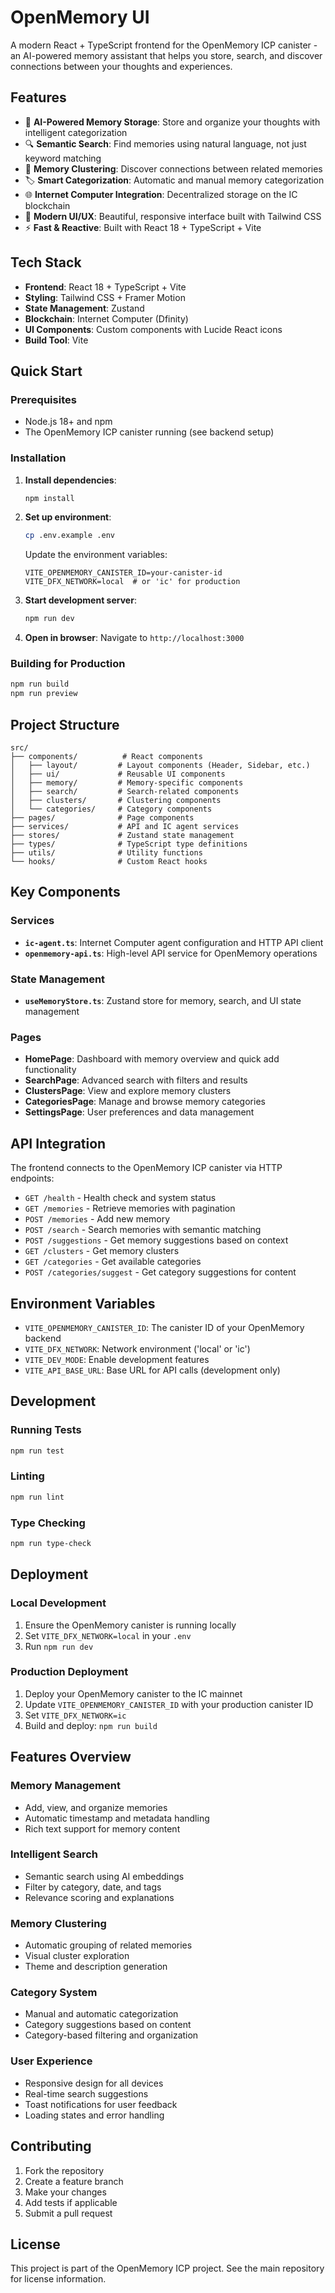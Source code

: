 # OpenMemory UI

A modern React + TypeScript frontend for the OpenMemory ICP canister - an AI-powered memory assistant that helps you store, search, and discover connections between your thoughts and experiences.

## Features

- 🧠 **AI-Powered Memory Storage**: Store and organize your thoughts with intelligent categorization
- 🔍 **Semantic Search**: Find memories using natural language, not just keyword matching
- 🔗 **Memory Clustering**: Discover connections between related memories
- 🏷️ **Smart Categorization**: Automatic and manual memory categorization
- 🌐 **Internet Computer Integration**: Decentralized storage on the IC blockchain
- 🎨 **Modern UI/UX**: Beautiful, responsive interface built with Tailwind CSS
- ⚡ **Fast & Reactive**: Built with React 18 + TypeScript + Vite

## Tech Stack

- **Frontend**: React 18 + TypeScript + Vite
- **Styling**: Tailwind CSS + Framer Motion
- **State Management**: Zustand
- **Blockchain**: Internet Computer (Dfinity)
- **UI Components**: Custom components with Lucide React icons
- **Build Tool**: Vite

## Quick Start

### Prerequisites

- Node.js 18+ and npm
- The OpenMemory ICP canister running (see backend setup)

### Installation

1. **Install dependencies**:
   ```bash
   npm install
   ```

2. **Set up environment**:
   ```bash
   cp .env.example .env
   ```
   
   Update the environment variables:
   ```env
   VITE_OPENMEMORY_CANISTER_ID=your-canister-id
   VITE_DFX_NETWORK=local  # or 'ic' for production
   ```

3. **Start development server**:
   ```bash
   npm run dev
   ```

4. **Open in browser**:
   Navigate to `http://localhost:3000`

### Building for Production

```bash
npm run build
npm run preview
```

## Project Structure

```
src/
├── components/          # React components
│   ├── layout/         # Layout components (Header, Sidebar, etc.)
│   ├── ui/             # Reusable UI components
│   ├── memory/         # Memory-specific components
│   ├── search/         # Search-related components
│   ├── clusters/       # Clustering components
│   └── categories/     # Category components
├── pages/              # Page components
├── services/           # API and IC agent services
├── stores/             # Zustand state management
├── types/              # TypeScript type definitions
├── utils/              # Utility functions
└── hooks/              # Custom React hooks
```

## Key Components

### Services

- **`ic-agent.ts`**: Internet Computer agent configuration and HTTP API client
- **`openmemory-api.ts`**: High-level API service for OpenMemory operations

### State Management

- **`useMemoryStore.ts`**: Zustand store for memory, search, and UI state management

### Pages

- **HomePage**: Dashboard with memory overview and quick add functionality
- **SearchPage**: Advanced search with filters and results
- **ClustersPage**: View and explore memory clusters
- **CategoriesPage**: Manage and browse memory categories
- **SettingsPage**: User preferences and data management

## API Integration

The frontend connects to the OpenMemory ICP canister via HTTP endpoints:

- `GET /health` - Health check and system status
- `GET /memories` - Retrieve memories with pagination
- `POST /memories` - Add new memory
- `POST /search` - Search memories with semantic matching
- `POST /suggestions` - Get memory suggestions based on context
- `GET /clusters` - Get memory clusters
- `GET /categories` - Get available categories
- `POST /categories/suggest` - Get category suggestions for content

## Environment Variables

- `VITE_OPENMEMORY_CANISTER_ID`: The canister ID of your OpenMemory backend
- `VITE_DFX_NETWORK`: Network environment ('local' or 'ic')
- `VITE_DEV_MODE`: Enable development features
- `VITE_API_BASE_URL`: Base URL for API calls (development only)

## Development

### Running Tests

```bash
npm run test
```

### Linting

```bash
npm run lint
```

### Type Checking

```bash
npm run type-check
```

## Deployment

### Local Development

1. Ensure the OpenMemory canister is running locally
2. Set `VITE_DFX_NETWORK=local` in your `.env`
3. Run `npm run dev`

### Production Deployment

1. Deploy your OpenMemory canister to the IC mainnet
2. Update `VITE_OPENMEMORY_CANISTER_ID` with your production canister ID
3. Set `VITE_DFX_NETWORK=ic`
4. Build and deploy: `npm run build`

## Features Overview

### Memory Management
- Add, view, and organize memories
- Automatic timestamp and metadata handling
- Rich text support for memory content

### Intelligent Search
- Semantic search using AI embeddings
- Filter by category, date, and tags
- Relevance scoring and explanations

### Memory Clustering
- Automatic grouping of related memories
- Visual cluster exploration
- Theme and description generation

### Category System
- Manual and automatic categorization
- Category suggestions based on content
- Category-based filtering and organization

### User Experience
- Responsive design for all devices
- Real-time search suggestions
- Toast notifications for user feedback
- Loading states and error handling

## Contributing

1. Fork the repository
2. Create a feature branch
3. Make your changes
4. Add tests if applicable
5. Submit a pull request

## License

This project is part of the OpenMemory ICP project. See the main repository for license information.